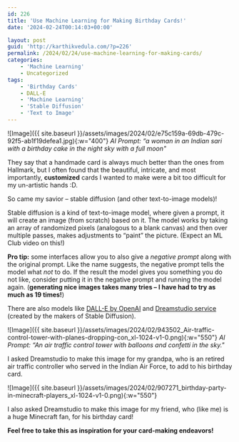 ```yaml
---
id: 226
title: 'Use Machine Learning for Making Birthday Cards!'
date: '2024-02-24T00:14:03+00:00'

layout: post
guid: 'http://karthikvedula.com/?p=226'
permalink: /2024/02/24/use-machine-learning-for-making-cards/
categories:
    - 'Machine Learning'
    - Uncategorized
tags:
    - 'Birthday Cards'
    - DALL-E
    - 'Machine Learning'
    - 'Stable Diffusion'
    - 'Text to Image'
---
```


![Image]({{ site.baseurl }}/assets/images/2024/02/e75c159a-69db-479c-92f5-ab1f19defea1.jpg){:w="400"}
_AI Prompt: “a woman in an Indian sari with a birthday cake in the night sky with a full moon"_

They say that a handmade card is always much better than the ones from Hallmark, but I often found that the beautiful, intricate, and most importantly, **customized** cards I wanted to make were a bit too difficult for my un-artistic hands :D.

So came my savior – stable diffusion (and other text-to-image models)!

Stable diffusion is a kind of text-to-image model, where given a prompt, it will create an image (from scratch) based on it. The model works by taking an array of randomized pixels (analogous to a blank canvas) and then over multiple passes, makes adjustments to “paint” the picture. (Expect an ML Club video on this!)

**Pro tip:** some interfaces allow you to also give a *negative prompt* along with the original prompt. Like the name suggests, the negative prompt tells the model what *not* to do. If the result the model gives you something you do not like, consider putting it in the negative prompt and running the model again. (**generating nice images takes many tries – I have had to try as much as 19 times!**)

There are also models like [DALL-E by OpenAI](https://openai.com/dall-e-3) and [Dreamstudio service](https://beta.dreamstudio.ai) (created by the makers of Stable Diffusion).

![Image]({{ site.baseurl }}/assets/images/2024/02/943502_Air-traffic-control-tower-with-planes-dropping-con_xl-1024-v1-0.png){:w="550"}
_AI Prompt: “An air traffic control tower with balloons and confetti in the sky."_

I asked Dreamstudio to make this image for my grandpa, who is an retired air traffic controller who served in the Indian Air Force, to add to his birthday card.

![Image]({{ site.baseurl }}/assets/images/2024/02/907271_birthday-party-in-minecraft-players_xl-1024-v1-0.png){:w="550"}

I also asked Dreamstudio to make this image for my friend, who (like me) is a huge Minecraft fan, for his birthday card!

**Feel free to take this as inspiration for your card-making endeavors!**
